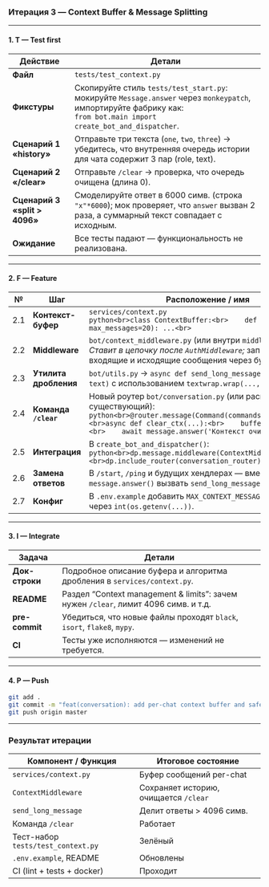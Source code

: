 ### Итерация 3 — **Context Buffer & Message Splitting**


---

#### 1. T — **Test first**

| Действие                      | Детали                                                                                                                                                                 |
| ----------------------------- | ---------------------------------------------------------------------------------------------------------------------------------------------------------------------- |
| **Файл**                      | `tests/test_context.py`                                                                                                                                                |
| **Фикстуры**                  | Скопируйте стиль `tests/test_start.py`: мокируйте `Message.answer` через `monkeypatch`, импортируйте фабрику как:<br>`from bot.main import create_bot_and_dispatcher`. |
| **Сценарий 1 «history»**      | Отправьте три текста (`one`, `two`, `three`) → убедитесь, что внутренняя очередь истории для чата содержит 3 пар (role, text).                                         |
| **Сценарий 2 «/clear»**       | Отправьте `/clear` → проверка, что очередь очищена (длина 0).                                                                                                          |
| **Сценарий 3 «split > 4096»** | Смоделируйте ответ в 6000 симв. (строка `"x"*6000`); мок проверяет, что `answer` вызван 2 раза, а суммарный текст совпадает с исходным.                                |
| **Ожидание**                  | Все тесты падают — функциональность не реализована.                                                                                                                    |

---

#### 2. F — **Feature**

| №   | Шаг                   | Расположение / имя                                                                                                                                                                                                                          |
| --- | --------------------- | ------------------------------------------------------------------------------------------------------------------------------------------------------------------------------------------------------------------------------------------- |
| 2.1 | **Контекст-буфер**    | `services/context.py`<br>`python<br>class ContextBuffer:<br>    def __init__(..., max_messages=20): ...<br>`                                                                                                                                |
| 2.2 | **Middleware**        | `bot/context_middleware.py` (или внутри `middleware.py`)<br>*Ставит в цепочку после `AuthMiddleware`;* записывает входящие и исходящие сообщения через буфер.                                                                               |
| 2.3 | **Утилита дробления** | `bot/utils.py` → `async def send_long_message(bot, chat_id, text)` с использованием `textwrap.wrap(..., width=4096)`.                                                                                                                       |
| 2.4 | **Команда `/clear`**  | Новый роутер `bot/conversation.py` (или расширяем существующий):<br>`python<br>@router.message(Command(commands=['clear']))<br>async def clear_ctx(...):<br>    buffer.clear(chat_id)<br>    await message.answer('Контекст очищен ✅')<br>` |
| 2.5 | **Интеграция**        | В `create_bot_and_dispatcher()`:<br>`python<br>dp.message.middleware(ContextMiddleware(buffer))<br>dp.include_router(conversation_router)<br>`                                                                                              |
| 2.6 | **Замена ответов**    | В `/start`, `/ping` и будущих хендлерах — вместо `message.answer()` вызвать `send_long_message(...)`.                                                                                                                                       |
| 2.7 | **Конфиг**            | В `.env.example` добавить `MAX_CONTEXT_MESSAGES=20`; считывать через `int(os.getenv(...))`.                                                                                                                                                 |

---

#### 3. I — **Integrate**

| Задача         | Детали                                                                              |
| -------------- | ----------------------------------------------------------------------------------- |
| **Док-строки** | Подробное описание буфера и алгоритма дробления в `services/context.py`.            |
| **README**     | Раздел “Context management & limits”: зачем нужен `/clear`, лимит 4096 симв. и т.д. |
| **pre-commit** | Убедиться, что новые файлы проходят `black`, `isort`, `flake8`, `mypy`.             |
| **CI**         | Тесты уже исполняются — изменений не требуется.                                     |

---

#### 4. P — **Push**

```bash
git add .
git commit -m "feat(conversation): add per-chat context buffer and safe message splitting"
git push origin master
```

---

### Результат итерации

| Компонент / Функция                | Итоговое состояние                    |
| ---------------------------------- | ------------------------------------- |
| `services/context.py`              | Буфер сообщений per-chat              |
| `ContextMiddleware`                | Сохраняет историю, очищается `/clear` |
| `send_long_message`                | Делит ответы > 4096 симв.             |
| Команда `/clear`                   | Работает                              |
| Тест-набор `tests/test_context.py` | Зелёный                               |
| `.env.example`, README             | Обновлены                             |
| CI (lint + tests + docker)         | Проходит                              |


